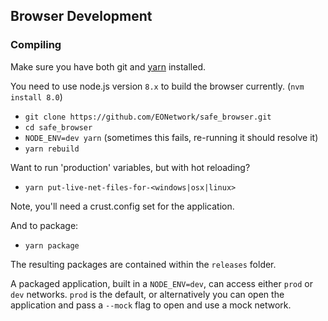 ## Browser Development

### Compiling

Make sure you have both git and [yarn](https://yarnpkg.com/en/docs/install) installed.

You need to use node.js version `8.x` to build the browser currently. (`nvm install 8.0`)

- `git clone https://github.com/EONetwork/safe_browser.git`
- `cd safe_browser`
- `NODE_ENV=dev yarn` (sometimes this fails, re-running it should resolve it)
- `yarn rebuild`

Want to run 'production' variables, but with hot reloading?
- `yarn put-live-net-files-for-<windows|osx|linux>`

Note, you'll need a crust.config set for the application. 

And to package:
- `yarn package`

The resulting packages are contained within the `releases` folder.

A packaged application, built in a `NODE_ENV=dev`, can access either `prod` or `dev` networks. `prod` is the default, or alternatively you can open the application and pass a `--mock` flag to open and use a mock network.

